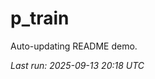 # p_train

Auto-updating README demo.

<!--START_SECTION:status-->
_Last run: 2025-09-13 20:18 UTC_
<!--END_SECTION:status-->


















































































































































































































































































































































































































































































































































































